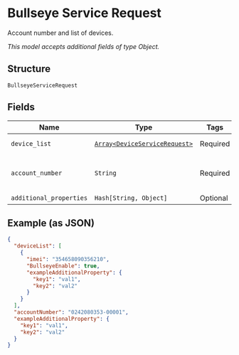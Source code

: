 
# Bullseye Service Request

Account number and list of devices.

*This model accepts additional fields of type Object.*

## Structure

`BullseyeServiceRequest`

## Fields

| Name | Type | Tags | Description |
|  --- | --- | --- | --- |
| `device_list` | [`Array<DeviceServiceRequest>`](../../doc/models/device-service-request.md) | Required | A list of devices. |
| `account_number` | `String` | Required | A unique identifier for an account. |
| `additional_properties` | `Hash[String, Object]` | Optional | - |

## Example (as JSON)

```json
{
  "deviceList": [
    {
      "imei": "354658090356210",
      "BullseyeEnable": true,
      "exampleAdditionalProperty": {
        "key1": "val1",
        "key2": "val2"
      }
    }
  ],
  "accountNumber": "0242080353-00001",
  "exampleAdditionalProperty": {
    "key1": "val1",
    "key2": "val2"
  }
}
```

